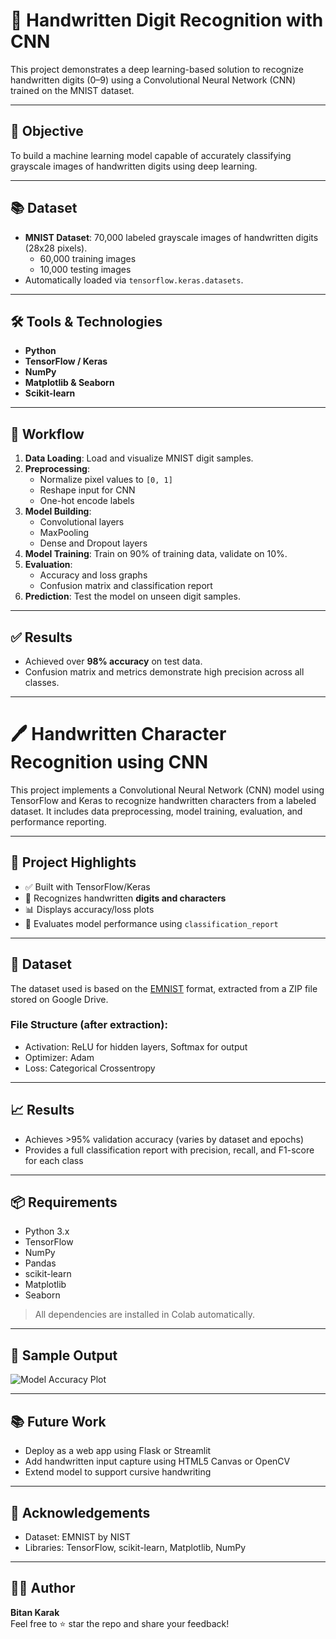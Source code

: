 # 🧠 Handwritten Digit Recognition with CNN

This project demonstrates a deep learning-based solution to recognize handwritten digits (0–9) using a Convolutional Neural Network (CNN) trained on the MNIST dataset.

---

## 📌 Objective

To build a machine learning model capable of accurately classifying grayscale images of handwritten digits using deep learning.

---

## 📚 Dataset

- **MNIST Dataset**: 70,000 labeled grayscale images of handwritten digits (28x28 pixels).
  - 60,000 training images
  - 10,000 testing images
- Automatically loaded via `tensorflow.keras.datasets`.

---

## 🛠️ Tools & Technologies

- **Python**
- **TensorFlow / Keras**
- **NumPy**
- **Matplotlib & Seaborn**
- **Scikit-learn**

---

## 🔄 Workflow

1. **Data Loading**: Load and visualize MNIST digit samples.
2. **Preprocessing**:
   - Normalize pixel values to `[0, 1]`
   - Reshape input for CNN
   - One-hot encode labels
3. **Model Building**:
   - Convolutional layers
   - MaxPooling
   - Dense and Dropout layers
4. **Model Training**: Train on 90% of training data, validate on 10%.
5. **Evaluation**:
   - Accuracy and loss graphs
   - Confusion matrix and classification report
6. **Prediction**: Test the model on unseen digit samples.

---

## ✅ Results

- Achieved over **98% accuracy** on test data.
- Confusion matrix and metrics demonstrate high precision across all classes.

---


# 🖊️ Handwritten Character Recognition using CNN

This project implements a Convolutional Neural Network (CNN) model using TensorFlow and Keras to recognize handwritten characters from a labeled dataset. It includes data preprocessing, model training, evaluation, and performance reporting.

---

## 📌 Project Highlights

- ✅ Built with TensorFlow/Keras
- 🧠 Recognizes handwritten **digits and characters**
- 📊 Displays accuracy/loss plots
- 🧪 Evaluates model performance using `classification_report`

---

## 🧾 Dataset

The dataset used is based on the [EMNIST](https://www.nist.gov/itl/products-and-services/emnist-dataset) format, extracted from a ZIP file stored on Google Drive.



### File Structure (after extraction):


- Activation: ReLU for hidden layers, Softmax for output
- Optimizer: Adam
- Loss: Categorical Crossentropy

---

## 📈 Results

- Achieves >95% validation accuracy (varies by dataset and epochs)
- Provides a full classification report with precision, recall, and F1-score for each class

---

## 📦 Requirements

- Python 3.x
- TensorFlow
- NumPy
- Pandas
- scikit-learn
- Matplotlib
- Seaborn

> All dependencies are installed in Colab automatically.

---

## 📸 Sample Output

![Model Accuracy Plot](your-sample-plot.png)

---

## 📚 Future Work

- Deploy as a web app using Flask or Streamlit
- Add handwritten input capture using HTML5 Canvas or OpenCV
- Extend model to support cursive handwriting

---

## 🙌 Acknowledgements

- Dataset: EMNIST by NIST
- Libraries: TensorFlow, scikit-learn, Matplotlib, NumPy

---

## 👨‍💻 Author

**Bitan Karak**  
Feel free to ⭐ star the repo and share your feedback!
